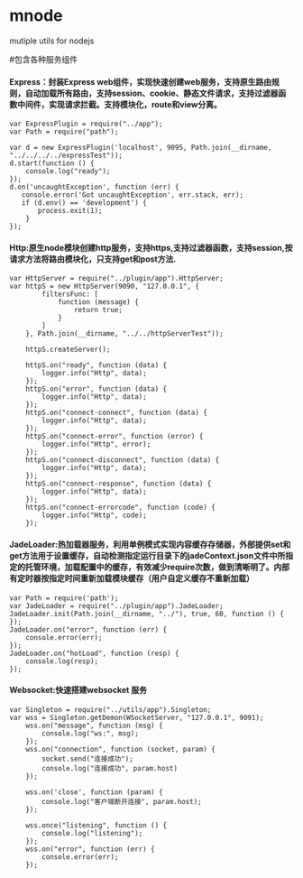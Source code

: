 # mnode
mutiple utils for nodejs

#包含各种服务组件
#### Express：封装Express web组件，实现快速创建web服务，支持原生路由规则，自动加载所有路由，支持session、cookie、静态文件请求，支持过滤器函数中间件，实现请求拦截。支持模块化，route和view分离。
```
var ExpressPlugin = require("../app");
var Path = require("path");

var d = new ExpressPlugin('localhost', 9095, Path.join(__dirname, "../../../../expressTest"));
d.start(function () {
    console.log("ready");
});
d.on('uncaughtException', function (err) {
   console.error('Got uncaughtException', err.stack, err);
   if (d.env() == 'development') {
       process.exit(1);
    }
});
```
#### Http:原生node模块创建http服务，支持https,支持过滤器函数，支持session,按请求方法将路由模块化，只支持get和post方法.
```
var HttpServer = require("../plugin/app").HttpServer;
var httpS = new HttpServer(9090, "127.0.0.1", {
        filtersFunc: [
            function (message) {
                return true;
            }
        ]
    }, Path.join(__dirname, "../../httpServerTest"));

    httpS.createServer();

    httpS.on("ready", function (data) {
        logger.info("Http", data);
    });
    httpS.on("error", function (data) {
        logger.info("Http", data);
    });
    httpS.on("connect-connect", function (data) {
        logger.info("Http", data);
    });
    httpS.on("connect-error", function (error) {
        logger.info("Http", error);
    });
    httpS.on("connect-disconnect", function (data) {
        logger.info("Http", data);
    });
    httpS.on("connect-response", function (data) {
        logger.info("Http", data);
    });
    httpS.on("connect-errorcode", function (code) {
        logger.info("Http", code);
    });
```
#### JadeLoader:热加载器服务，利用单例模式实现内容缓存存储器，外部提供set和get方法用于设置缓存，自动检测指定运行目录下的jadeContext.json文件中所指定的托管环境，加载配置中的缓存，有效减少require次数，做到清晰明了。内部有定时器按指定时间重新加载模块缓存（用户自定义缓存不重新加载）
```
var Path = require('path');
var JadeLoader = require("../plugin/app").JadeLoader;
JadeLoader.init(Path.join(__dirname, "../"), true, 60, function () {
});
JadeLoader.on("error", function (err) {
    console.error(err);
});
JadeLoader.on("hotLoad", function (resp) {
    console.log(resp);
});
```
#### Websocket:快速搭建websocket 服务
```
var Singleton = require("../utils/app").Singleton;
var wss = Singleton.getDemon(WSocketServer, "127.0.0.1", 9091);
    wss.on("message", function (msg) {
        console.log("ws:", msg);
    });
    wss.on("connection", function (socket, param) {
        socket.send("连接成功");
        console.log("连接成功", param.host)
    });

    wss.on('close', function (param) {
        console.log("客户端断开连接", param.host);
    });

    wss.once("listening", function () {
        console.log("listening");
    });
    wss.on("error", function (err) {
        console.error(err);
    });
```
